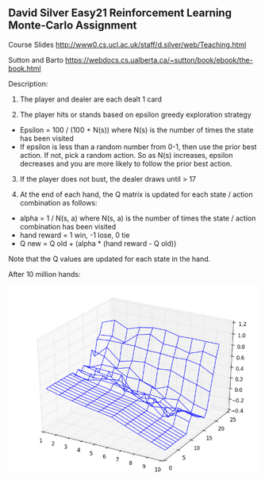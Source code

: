 ## David Silver Easy21 Reinforcement Learning Monte-Carlo Assignment

Course Slides http://www0.cs.ucl.ac.uk/staff/d.silver/web/Teaching.html

Sutton and Barto https://webdocs.cs.ualberta.ca/~sutton/book/ebook/the-book.html

Description:

1)	The player and dealer are each dealt 1 card

2)	The player hits or stands based on epsilon greedy exploration strategy

  *	Epsilon = 100 / (100 + N(s)) where N(s) is the number of times the state has been visited
  *	If epsilon is less than a random number from 0-1, then use the prior best action. If not, pick a random action. So as N(s) increases, epsilon decreases and you are more likely to follow the prior best action.

3)	If the player does not bust, the dealer draws until > 17

4)	At the end of each hand, the Q matrix is updated for each state / action combination as follows:

  * alpha = 1 / N(s, a) where N(s, a) is the number of times the state / action combination has been visited
  * hand reward = 1 win, -1 lose, 0 tie
  *	Q new = Q old + (alpha * (hand reward  - Q old))
  
Note that the Q values are updated for each state in the hand.

After 10 million hands:

![alt text](https://github.com/ezchx/easy21/blob/master/easy21_mc_graph_10m_greedy.png "10m runs")
